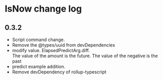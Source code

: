 # IsNow change log

## 0.3.2
* Script command change.
* Remove the @types/uuid from devDependencies
* modify value. ElapsedPredictArg.diff.  
  The value of the amount is the future. The value of the negative is the past
* predict example addition.
* Remove devDependency of rollup-typescript
